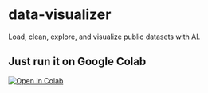 # data-visualizer
Load, clean, explore, and visualize public datasets with AI.

## Just run it on Google Colab
[![Open In Colab](https://colab.research.google.com/assets/colab-badge.svg)](
https://colab.research.google.com/github/siujeff/data-visualizer/blob/main/notebooks/Data_Visualizer.ipynb)

